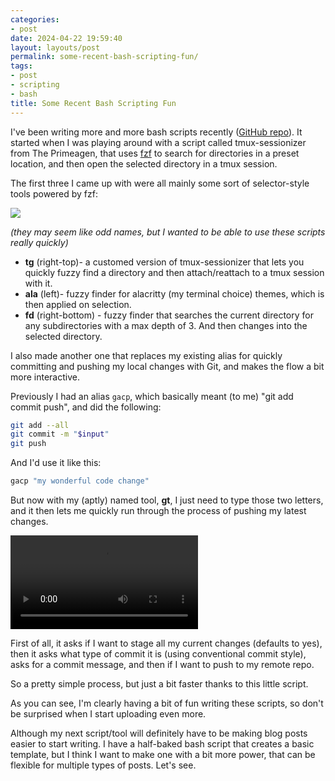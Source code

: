 ```yaml
---
categories:
- post
date: 2024-04-22 19:59:40
layout: layouts/post
permalink: some-recent-bash-scripting-fun/
tags:
- post
- scripting
- bash
title: Some Recent Bash Scripting Fun
---
```


I've been writing more and more bash scripts recently ([GitHub repo][gh]). It started when I was
playing around with a script called tmux-sessionizer from The Primeagen, that
uses [fzf][f] to search for directories in a preset location, and then open the
selected directory in a tmux session. 

The first three I came up with were all mainly some sort of selector-style tools
powered by fzf:

![](https://cdn.chrishannah.me/images/2024/scripts.png)

*(they may seem like odd names, but I wanted to be able to use these scripts
really quickly)*

- **tg** (right-top)- a customed version of tmux-sessionizer that lets you quickly fuzzy find a directory and then attach/reattach to a tmux session with it.
- **ala** (left)- fuzzy finder for alacritty (my terminal choice) themes, which is then applied on selection.
- **fd** (right-bottom) - fuzzy finder that searches the current directory for any subdirectories with a max depth of 3. And then changes into the selected directory.

I also made another one that replaces my existing alias for quickly committing
and pushing my local changes with Git, and makes the flow a bit more
interactive.

Previously I had an alias `gacp`, which basically meant (to me) "git add commit
push", and did the following:

```bash
git add --all
git commit -m "$input"
git push
```

And I'd use it like this:

```bash
gacp "my wonderful code change"
```

But now with my (aptly) named tool, **gt**, I just need to type those two
letters, and it then lets me quickly run through the process of pushing my
latest changes.

<video controls width="auto">
<source src="https://cdn.chrishannah.me/images/2024/gt.mp4" type="video/mp4">
</video>

First of all, it asks if I want to stage all my current changes (defaults to
yes), then it asks what type of commit it is (using conventional commit style),
asks for a commit message, and then if I want to push to my remote repo.

So a pretty simple process, but just a bit faster thanks to this little script.

As you can see, I'm clearly having a bit of fun writing these scripts, so don't
be surprised when I start uploading even more.

Although my next script/tool will definitely have to be making blog posts easier
to start writing. I have a half-baked bash script that creates a basic template,
but I think I want to make one with a bit more power, that can be flexible for
multiple types of posts. Let's see.

[gh]: https://github.com/chrishannah/scripts
[f]: https://github.com/junegunn/fzf
